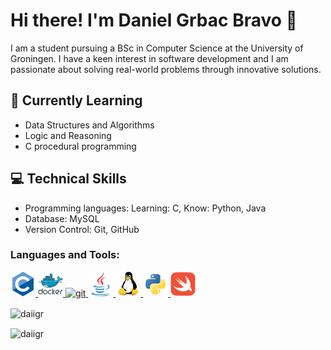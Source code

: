# Hi there! I'm Daniel Grbac Bravo 👋

I am a student pursuing a BSc in Computer Science at the University of Groningen. I have a keen interest in software development and I am passionate about solving real-world problems through innovative solutions.

## 🌱 Currently Learning

- Data Structures and Algorithms
- Logic and Reasoning 
- C  procedural programming

## 💻 Technical Skills

- Programming languages:  Learning: C, Know: Python, Java
- Database: MySQL
- Version Control: Git, GitHub


<h3 align="left">Languages and Tools:</h3>
<p align="left"> <a href="https://www.cprogramming.com/" target="_blank" rel="noreferrer"> <img src="https://raw.githubusercontent.com/devicons/devicon/master/icons/c/c-original.svg" alt="c" width="40" height="40"/> </a> <a href="https://www.docker.com/" target="_blank" rel="noreferrer"> <img src="https://raw.githubusercontent.com/devicons/devicon/master/icons/docker/docker-original-wordmark.svg" alt="docker" width="40" height="40"/> </a> <a href="https://git-scm.com/" target="_blank" rel="noreferrer"> <img src="https://www.vectorlogo.zone/logos/git-scm/git-scm-icon.svg" alt="git" width="40" height="40"/> </a> <a href="https://www.java.com" target="_blank" rel="noreferrer"> <img src="https://raw.githubusercontent.com/devicons/devicon/master/icons/java/java-original.svg" alt="java" width="40" height="40"/> </a> <a href="https://www.linux.org/" target="_blank" rel="noreferrer"> <img src="https://raw.githubusercontent.com/devicons/devicon/master/icons/linux/linux-original.svg" alt="linux" width="40" height="40"/> </a> <a href="https://www.python.org" target="_blank" rel="noreferrer"> <img src="https://raw.githubusercontent.com/devicons/devicon/master/icons/python/python-original.svg" alt="python" width="40" height="40"/> </a> <a href="https://developer.apple.com/swift/" target="_blank" rel="noreferrer"> <img src="https://raw.githubusercontent.com/devicons/devicon/master/icons/swift/swift-original.svg" alt="swift" width="40" height="40"/> </a> </p>

<p><img align="center" src="https://github-readme-stats.vercel.app/api/top-langs?username=daiigr&show_icons=true&locale=en&layout=compact&theme=graywhite" alt="daiigr" #gh-light-mode-only/></p>

<p><img align="center" src="https://github-readme-stats.vercel.app/api/top-langs?username=daiigr&show_icons=true&locale=en&layout=compact&theme=dark" alt="daiigr" #gh-dark-mode-only /></p>
